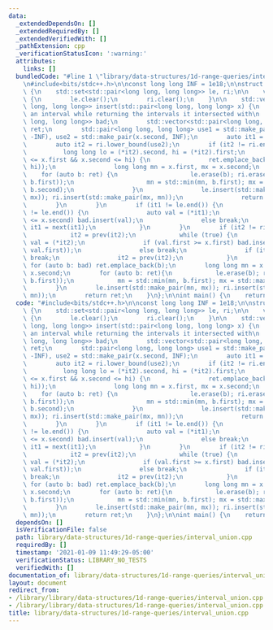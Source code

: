 ```yaml
---
data:
  _extendedDependsOn: []
  _extendedRequiredBy: []
  _extendedVerifiedWith: []
  _pathExtension: cpp
  _verificationStatusIcon: ':warning:'
  attributes:
    links: []
  bundledCode: "#line 1 \"library/data-structures/1d-range-queries/interval_union.cpp\"\
    \n#include<bits/stdc++.h>\n\nconst long long INF = 1e18;\n\nstruct IntervalUnion\
    \ {\n    std::set<std::pair<long long, long long>> le, ri;\n\n    void reset()\
    \ {\n        le.clear();\n        ri.clear();\n    }\n\n    std::vector<std::pair<long\
    \ long, long long>> insert(std::pair<long long, long long> x) {\n        // inserts\
    \ an interval while returning the intervals it intersected with\n        std::set<std::pair<long\
    \ long, long long>> bad;\n        std::vector<std::pair<long long, long long>>\
    \ ret;\n        std::pair<long long, long long> use1 = std::make_pair(x.first,\
    \ -INF), use2 = std::make_pair(x.second, INF);\n        auto it1 = le.lower_bound(use1);\n\
    \        auto it2 = ri.lower_bound(use2);\n        if (it2 != ri.end()) {\n  \
    \          long long lo = (*it2).second, hi = (*it2).first;\n            if (lo\
    \ <= x.first && x.second <= hi) {\n                ret.emplace_back(std::make_pair(lo,\
    \ hi));\n                long long mn = x.first, mx = x.second;\n            \
    \    for (auto b: ret) {\n                    le.erase(b); ri.erase(std::make_pair(b.second,\
    \ b.first));\n                    mn = std::min(mn, b.first); mx = std::max(mx,\
    \ b.second);\n                }\n                le.insert(std::make_pair(mn,\
    \ mx)); ri.insert(std::make_pair(mx, mn));\n                return ret;\n    \
    \        }\n        }\n        if (it1 != le.end()) {\n            while (it1\
    \ != le.end()) {\n                auto val = (*it1);\n                if (val.first\
    \ <= x.second) bad.insert(val);\n                else break;\n               \
    \ it1 = next(it1);\n            }\n        }\n        if (it2 != ri.begin()) {\n\
    \            it2 = prev(it2);\n            while (true) {\n                auto\
    \ val = (*it2);\n                if (val.first >= x.first) bad.insert(std::make_pair(val.second,\
    \ val.first));\n                else break;\n                if (it2 == ri.begin())\
    \ break;\n                it2 = prev(it2);\n            }\n        }\n       \
    \ for (auto b: bad) ret.emplace_back(b);\n        long long mn = x.first, mx =\
    \ x.second;\n        for (auto b: ret){\n            le.erase(b); ri.erase(std::make_pair(b.second,\
    \ b.first));\n            mn = std::min(mn, b.first); mx = std::max(mx, b.second);\n\
    \        }\n        le.insert(std::make_pair(mn, mx)); ri.insert(std::make_pair(mx,\
    \ mn));\n        return ret;\n    }\n};\n\nint main() {\n    return 0;\n}\n"
  code: "#include<bits/stdc++.h>\n\nconst long long INF = 1e18;\n\nstruct IntervalUnion\
    \ {\n    std::set<std::pair<long long, long long>> le, ri;\n\n    void reset()\
    \ {\n        le.clear();\n        ri.clear();\n    }\n\n    std::vector<std::pair<long\
    \ long, long long>> insert(std::pair<long long, long long> x) {\n        // inserts\
    \ an interval while returning the intervals it intersected with\n        std::set<std::pair<long\
    \ long, long long>> bad;\n        std::vector<std::pair<long long, long long>>\
    \ ret;\n        std::pair<long long, long long> use1 = std::make_pair(x.first,\
    \ -INF), use2 = std::make_pair(x.second, INF);\n        auto it1 = le.lower_bound(use1);\n\
    \        auto it2 = ri.lower_bound(use2);\n        if (it2 != ri.end()) {\n  \
    \          long long lo = (*it2).second, hi = (*it2).first;\n            if (lo\
    \ <= x.first && x.second <= hi) {\n                ret.emplace_back(std::make_pair(lo,\
    \ hi));\n                long long mn = x.first, mx = x.second;\n            \
    \    for (auto b: ret) {\n                    le.erase(b); ri.erase(std::make_pair(b.second,\
    \ b.first));\n                    mn = std::min(mn, b.first); mx = std::max(mx,\
    \ b.second);\n                }\n                le.insert(std::make_pair(mn,\
    \ mx)); ri.insert(std::make_pair(mx, mn));\n                return ret;\n    \
    \        }\n        }\n        if (it1 != le.end()) {\n            while (it1\
    \ != le.end()) {\n                auto val = (*it1);\n                if (val.first\
    \ <= x.second) bad.insert(val);\n                else break;\n               \
    \ it1 = next(it1);\n            }\n        }\n        if (it2 != ri.begin()) {\n\
    \            it2 = prev(it2);\n            while (true) {\n                auto\
    \ val = (*it2);\n                if (val.first >= x.first) bad.insert(std::make_pair(val.second,\
    \ val.first));\n                else break;\n                if (it2 == ri.begin())\
    \ break;\n                it2 = prev(it2);\n            }\n        }\n       \
    \ for (auto b: bad) ret.emplace_back(b);\n        long long mn = x.first, mx =\
    \ x.second;\n        for (auto b: ret){\n            le.erase(b); ri.erase(std::make_pair(b.second,\
    \ b.first));\n            mn = std::min(mn, b.first); mx = std::max(mx, b.second);\n\
    \        }\n        le.insert(std::make_pair(mn, mx)); ri.insert(std::make_pair(mx,\
    \ mn));\n        return ret;\n    }\n};\n\nint main() {\n    return 0;\n}\n"
  dependsOn: []
  isVerificationFile: false
  path: library/data-structures/1d-range-queries/interval_union.cpp
  requiredBy: []
  timestamp: '2021-01-09 11:49:29-05:00'
  verificationStatus: LIBRARY_NO_TESTS
  verifiedWith: []
documentation_of: library/data-structures/1d-range-queries/interval_union.cpp
layout: document
redirect_from:
- /library/library/data-structures/1d-range-queries/interval_union.cpp
- /library/library/data-structures/1d-range-queries/interval_union.cpp.html
title: library/data-structures/1d-range-queries/interval_union.cpp
---
```

